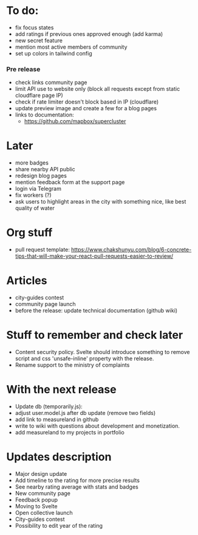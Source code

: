 # To do:

- fix focus states
- add ratings if previous ones approved enough (add karma)
- new secret feature
- mention most active members of community
- set up colors in tailwind config

### Pre release

- check links community page
- limit API use to website only (block all requests except from static cloudflare page IP)
- check if rate limiter doesn't block based in IP (cloudflare)
- update preview image and create a few for a blog pages
- links to documentation:
  - https://github.com/mapbox/supercluster

# Later

- more badges
- share nearby API public
- redesign blog pages
- mention feedback form at the support page
- login via Telegram
- fix workers (?)
- ask users to highlight areas in the city with something nice, like best quality of water

# Org stuff

- pull request template: https://www.chakshunyu.com/blog/6-concrete-tips-that-will-make-your-react-pull-requests-easier-to-review/

# Articles

- city-guides contest
- community page launch
- before the release: update technical documentation (github wiki)

# Stuff to remember and check later

- Content security policy. Svelte should introduce something to remove script and css 'unsafe-inline' property with the release.
- Rename support to the ministry of complaints

# With the next release

- Update db (temporarily.js):
- adjust user.model.js after db update (remove two fields)
- add link to measureland in github
- write to wiki with questions about development and monetization.
- add measureland to my projects in portfolio

# Updates description

- Major design update
- Add timeline to the rating for more precise results
- See nearby rating average with stats and badges
- New community page
- Feedback popup
- Moving to Svelte
- Open collective launch
- City-guides contest
- Possibility to edit year of the rating
